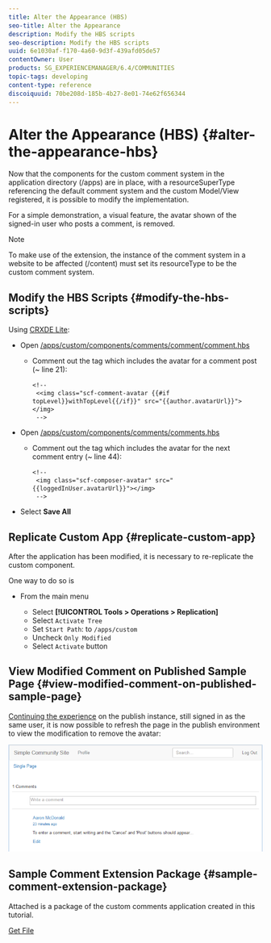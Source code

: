 ```yaml
---
title: Alter the Appearance (HBS)
seo-title: Alter the Appearance
description: Modify the HBS scripts
seo-description: Modify the HBS scripts
uuid: 6e1030af-f170-4a60-9d3f-439afd05de57
contentOwner: User
products: SG_EXPERIENCEMANAGER/6.4/COMMUNITIES
topic-tags: developing
content-type: reference
discoiquuid: 70be208d-185b-4b27-8e01-74e62f656344
---
```


# Alter the Appearance (HBS) {#alter-the-appearance-hbs}

Now that the components for the custom comment system in the application directory (/apps) are in place, with a resourceSuperType referencing the default comment system and the custom Model/View registered, it is possible to modify the implementation.

For a simple demonstration, a visual feature, the avatar shown of the signed-in user who posts a comment, is removed.

>[!NOTE]
>
>To make use of the extension, the instance of the comment system in a website to be affected (/content) must set its resourceType to be the custom comment system.

## Modify the HBS Scripts {#modify-the-hbs-scripts}

Using [CRXDE Lite](../../help/sites-developing/developing-with-crxde-lite.md):

* Open [/apps/custom/components/comments/comment/comment.hbs](http://localhost:4502/crx/de/index.jsp#/apps/custom/components/comments/comment/comment.hbs)

    * Comment out the tag which includes the avatar for a comment post (~ line 21):

      ``` 
      <!--
       <<img class="scf-comment-avatar {{#if topLevel}}withTopLevel{{/if}}" src="{{author.avatarUrl}}"></img>
       -->
      ```

* Open [/apps/custom/components/comments/comments.hbs](http://localhost:4502/crx/de/index.jsp#/apps/custom/components/comments/comments.hbs)

    * Comment out the tag which includes the avatar for the next comment entry (~ line 44):

      ``` 
      <!--
       <img class="scf-composer-avatar" src="{{loggedInUser.avatarUrl}}"></img>
       -->
      ```

* Select **Save All**

## Replicate Custom App {#replicate-custom-app}

After the application has been modified, it is necessary to re-replicate the custom component.

One way to do so is

* From the main menu

    * Select **[!UICONTROL Tools &gt; Operations &gt; Replication]**
    * Select `Activate Tree`
    * Set `Start Path`: to `/apps/custom`
    * Uncheck `Only Modified`
    * Select `Activate` button

## View Modified Comment on Published Sample Page {#view-modified-comment-on-published-sample-page}

[Continuing the experience](extend-sample-page.md#publish-sample-page) on the publish instance, still signed in as the same user, it is now possible to refresh the page in the publish environment to view the modification to remove the avatar:

![chlimage_1-81](assets/chlimage_1-81.png) 

## Sample Comment Extension Package {#sample-comment-extension-package}

Attached is a package of the custom comments application created in this tutorial.

[Get File](assets/sample-comment-extension-6-1-fp3.zip)